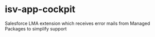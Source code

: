 # isv-app-cockpit
Salesforce LMA extension which receives error mails from Managed Packages to simplify support
